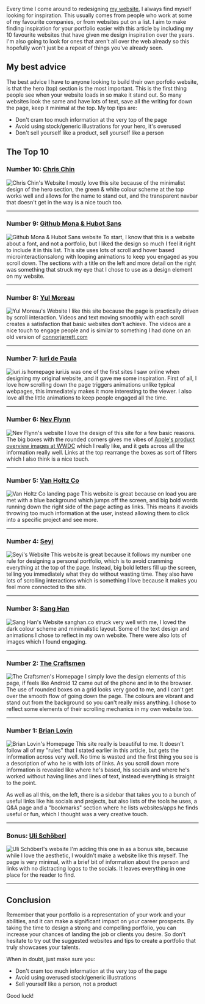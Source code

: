 <!-- 
# title: My 10 favourite porfolios for inspiration from across the web
# description: I share my top 10 favourite websites that inspire me to create, and some of my top tips for your portfolio.
# seo-description: Connor Jarrett shares his 10 favourite websites for inspiration and gives some tips for people looking to design their own portfolio website.
# keywords: portfolio, web portfolio, designer portfolio, top 10 portfolios, portfolio inspiration
# image: dev-portfolios.png
# date: 2023-5-19
-->

Every time I come around to redesigning [my website](https://connorjarrett.com), I always find myself looking for inspiration. This usually comes from people who work at some of my favourite companies, or from websites put on a list. I aim to make finding inspiration for your portfolio easier with this article by including my 10 favourite websites that have given me design inspiration over the years. I'm also going to look for ones that aren't all over the web already so this hopefully won't just be a repeat of things you've already seen.

## My best advice
The best advice I have to anyone looking to build their own porfolio website, is that the hero (top) section is the most important. This is the first thing people see when your website loads in so make it stand out. So many websites look the same and have lots of text, save all the writing for down the page, keep it minimal at the top. My top tips are:
- Don't cram too much information at the very top of the page
- Avoid using stock/generic illustrations for your hero, it's overused
- Don't sell yourself like a product, sell yourself like a person

## The Top 10
### Number 10: [Chris Chin](https://chrischindev.com)
![Chris Chin's Website](https://labnotebook.connorjarrett.com/assets/articles/extra/chris-chin-web.jpg)
I mostly love this site because of the minimalist design of the hero section, the green & white colour scheme at the top works well and allows for the name to stand out, and the transparent navbar that doesn't get in the way is a nice touch too.

---

### Number 9: [Github Mona & Hubot Sans](https://github.com/mona-sans)
![Github Mona & Hubot Sans website](https://labnotebook.connorjarrett.com/assets/articles/extra/github-font-web.jpg)
To start, I know that this is a website about a font, and not a portfolio, but I liked the design so much I feel it right to include it in this list. This site uses lots of scroll and hover based microinteractionsalong with looping animations to keep you engaged as you scroll down. The sections with a title on the left and more detail on the right was something that struck my eye that I chose to use as a design element on my website.

---

### Number 8: [Yul Moreau](https://y78.fr)
![Yul Moreau's Website](https://labnotebook.connorjarrett.com/assets/articles/extra/y78-web.jpg)
I like this site because the page is practically driven by scroll interaction. Videos and text moving smoothly with each scroll creates a satisfaction that basic websites don't achieve. The videos are a nice touch to engage people and is similar to something I had done on an old version of [connorjarrett.com](https://connorjarrett.com)

---

### Number 7: [Iuri de Paula](https://iuri.is)
![iuri.is homepage](https://labnotebook.connorjarrett.com/assets/articles/extra/iuri-web.jpg)
iuri.is was one of the first sites I saw online when designing my original website, and it gave me some inspiration. First of all, I love how scrolling down the page triggers animations unlike typical webpages, this immediately makes it more interesting to the viewer. I also love all the little animations to keep people engaged all the time.

---

### Number 6: [Nev Flynn](https://nevflynn.com)
![Nev Flynn's website](https://labnotebook.connorjarrett.com/assets/articles/extra/nev-flynn-web.jpg)
I love the design of this site for a few basic reasons. The big boxes with the rounded corners gives me vibes of [Apple's product overview images at WWDC](https://image.cnbcfm.com/api/v1/image/107071695-1654539340523-Screen_Shot_2022-06-06_at_20954_PM.png?v=1654539378) which I really like, and it gets across all the information really well. Links at the top rearrange the boxes as sort of filters which I also think is a nice touch.

---

### Number 5: [Van Holtz Co](https://vanholtz.co/)
![Van Holtz Co landing page](https://labnotebook.connorjarrett.com/assets/articles/extra/van-holtz-web.jpg)
This website is great because on load you are met with a blue background which jumps off the screen, and big bold words running down the right side of the page acting as links. This means it avoids throwing too much information at the user, instead allowing them to click into a specific project and see more.

---

### Number 4: [Seyi](https://www.seyi.dev)
![Seyi's Website](https://labnotebook.connorjarrett.com/assets/articles/extra/seyi-web.jpg)
This website is great because it follows my number one rule for designing a personal portfolio, which is to avoid cramming everything at the top of the page. Instead, big bold letters fill up the screen, telling you immediately what they do without wasting time. They also have lots of scrolling interactions which is something I love because it makes you feel more connected to the site.

---

### Number 3: [Sang Han](http://www.sanghan.co)
![Sang Han's Website](https://labnotebook.connorjarrett.com/assets/articles/extra/sang-han-web.jpg)
sanghan.co struck very well with me, I loved the dark colour scheme and minimalistic layout. Some of the text design and animations I chose to reflect in my own website. There were also lots of images which I found engaging.

---

### Number 2: [The Craftsmen](https://www.thecraftsmen.tech)
![The Craftsmen's Homepage](https://labnotebook.connorjarrett.com/assets/articles/extra/craftsmen-web.jpg)
I simply love the design elements of this page, if feels like Android 12 came out of the phone and in to the browser. The use of rounded boxes on a grid looks very good to me, and I can't get over the smooth flow of going down the page. The colours are vibrant and stand out from the background so you can't really miss anything. I chose to reflect some elements of their scrolling mechanics in my own website too.

---

### Number 1: [Brian Lovin](https://brianlovin.com)
![Brian Lovin's Homepage](https://labnotebook.connorjarrett.com/assets/articles/extra/brian-lovin-web.jpg)
This site really is beautiful to me. It doesn't follow all of my "rules" that I stated earlier in this article, but gets the information across very well. No time is wasted and the first thing you see is a description of who he is with lots of links. As you scroll down more information is revealed like where he's based, his socials and where he's worked without having lines and lines of text, instead everything is straight to the point.

As well as all this, on the left, there is a sidebar that takes you to a bunch of useful links like his socials and projects, but also lists of the tools he uses, a Q&A page and a "bookmarks" section where he lists websites/apps he finds useful or fun, which I thought was a very creative touch.

---

### Bonus: [Uli Schöberl](http://aplusplus.org)
![Uli Schöberl's website](https://labnotebook.connorjarrett.com/assets/articles/extra/a-plus-plus-web.jpg)
I'm adding this one in as a bonus site, because while I love the aesthetic, I wouldn't make a website like this myself. The page is very minimal, with a brief bit of information about the person and links with no distracting logos to the socials. It leaves everything in one place for the reader to find.

---

## Conclusion
Remember that your portfolio is a representation of your work and your abilities, and it can make a significant impact on your career prospects. By taking the time to design a strong and compelling portfolio, you can increase your chances of landing the job or clients you desire. So don't hesitate to try out the suggested websites and tips to create a portfolio that truly showcases your talents.

When in doubt, just make sure you:
- Don't cram too much information at the very top of the page
- Avoid using overused stock/generic illustrations
- Sell yourself like a person, not a product

Good luck!